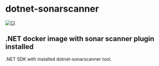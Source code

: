 # dotnet-sonarscanner

[![CI](https://github.com/zzdats/dotnet-sonarscanner/actions/workflows/publish.yml/badge.svg?branch=main&event=push)](https://github.com/zzdats/dotnet-sonarscanner/actions/workflows/publish.yml)

## .NET docker image with sonar scanner plugin installed

.NET SDK with installed dotnet-sonarscanner tool.
